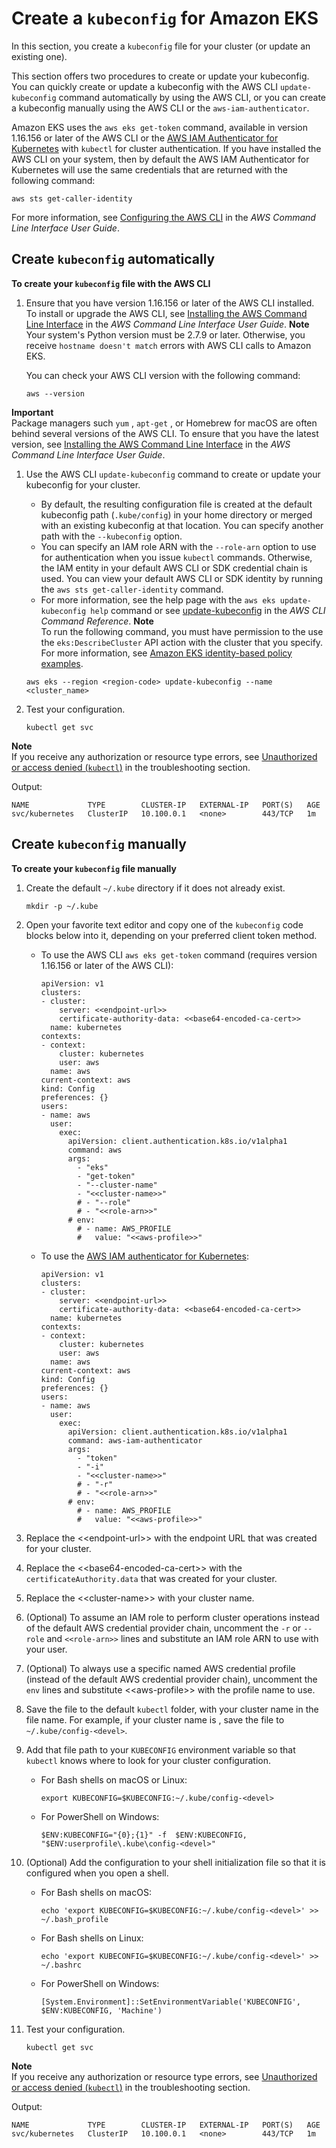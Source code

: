 # Create a `kubeconfig` for Amazon EKS<a name="create-kubeconfig"></a>

In this section, you create a `kubeconfig` file for your cluster \(or update an existing one\)\.

This section offers two procedures to create or update your kubeconfig\. You can quickly create or update a kubeconfig with the AWS CLI  `update-kubeconfig`  command automatically by using the AWS CLI, or you can create a kubeconfig manually using the AWS CLI or the `aws-iam-authenticator`\.

Amazon EKS uses the  `aws eks get-token`  command, available in version 1\.16\.156 or later of the AWS CLI or the [AWS IAM Authenticator for Kubernetes](https://github.com/kubernetes-sigs/aws-iam-authenticator) with  `kubectl`  for cluster authentication\. If you have installed the AWS CLI on your system, then by default the AWS IAM Authenticator for Kubernetes will use the same credentials that are returned with the following command:

```
aws sts get-caller-identity
```

For more information, see [Configuring the AWS CLI](https://docs.aws.amazon.com/cli/latest/userguide/cli-chap-getting-started.html) in the *AWS Command Line Interface User Guide*\.

## Create `kubeconfig` automatically<a name="create-kubeconfig-automatically"></a>

**To create your `kubeconfig` file with the AWS CLI**

1. Ensure that you have version 1\.16\.156 or later of the AWS CLI installed\. To install or upgrade the AWS CLI, see [Installing the AWS Command Line Interface](https://docs.aws.amazon.com/cli/latest/userguide/cli-chap-install.html) in the *AWS Command Line Interface User Guide*\.
**Note**  
Your system's Python version must be 2\.7\.9 or later\. Otherwise, you receive `hostname doesn't match` errors with AWS CLI calls to Amazon EKS\.

   You can check your AWS CLI version with the following command:

   ```
   aws --version
   ```
**Important**  
Package managers such  `yum`  ,  `apt-get`  , or Homebrew for macOS are often behind several versions of the AWS CLI\. To ensure that you have the latest version, see [Installing the AWS Command Line Interface](https://docs.aws.amazon.com/cli/latest/userguide/cli-chap-install.html) in the *AWS Command Line Interface User Guide*\.

1. Use the AWS CLI  `update-kubeconfig`  command to create or update your kubeconfig for your cluster\.
   + By default, the resulting configuration file is created at the default kubeconfig path \(`.kube/config`\) in your home directory or merged with an existing kubeconfig at that location\. You can specify another path with the `--kubeconfig` option\.
   + You can specify an IAM role ARN with the `--role-arn` option to use for authentication when you issue  `kubectl`  commands\. Otherwise, the IAM entity in your default AWS CLI or SDK credential chain is used\. You can view your default AWS CLI or SDK identity by running the  `aws sts get-caller-identity`  command\.
   + For more information, see the help page with the  `aws eks update-kubeconfig help`  command or see [update\-kubeconfig](https://docs.aws.amazon.com/cli/latest/reference/eks/update-kubeconfig.html) in the *AWS CLI Command Reference*\.
**Note**  
To run the following command, you must have permission to the use the `eks:DescribeCluster` API action with the cluster that you specify\. For more information, see [Amazon EKS identity\-based policy examples](security_iam_id-based-policy-examples.md)\.

   ```
   aws eks --region <region-code> update-kubeconfig --name <cluster_name>
   ```

1. Test your configuration\.

   ```
   kubectl get svc
   ```
**Note**  
If you receive any authorization or resource type errors, see [Unauthorized or access denied \(`kubectl`\)](troubleshooting.md#unauthorized) in the troubleshooting section\.

   Output:

   ```
   NAME             TYPE        CLUSTER-IP   EXTERNAL-IP   PORT(S)   AGE
   svc/kubernetes   ClusterIP   10.100.0.1   <none>        443/TCP   1m
   ```

## Create `kubeconfig` manually<a name="create-kubeconfig-manually"></a>

**To create your `kubeconfig` file manually**

1. Create the default `~/.kube` directory if it does not already exist\.

   ```
   mkdir -p ~/.kube
   ```

1. Open your favorite text editor and copy one of the `kubeconfig` code blocks below into it, depending on your preferred client token method\.
   + To use the AWS CLI  `aws eks get-token`  command \(requires version 1\.16\.156 or later of the AWS CLI\):

     ```
     apiVersion: v1
     clusters:
     - cluster:
         server: <<endpoint-url>>
         certificate-authority-data: <<base64-encoded-ca-cert>>
       name: kubernetes
     contexts:
     - context:
         cluster: kubernetes
         user: aws
       name: aws
     current-context: aws
     kind: Config
     preferences: {}
     users:
     - name: aws
       user:
         exec:
           apiVersion: client.authentication.k8s.io/v1alpha1
           command: aws
           args:
             - "eks"
             - "get-token"
             - "--cluster-name"
             - "<<cluster-name>>"
             # - "--role"
             # - "<<role-arn>>"
           # env:
             # - name: AWS_PROFILE
             #   value: "<<aws-profile>>"
     ```
   + To use the [AWS IAM authenticator for Kubernetes](https://github.com/kubernetes-sigs/aws-iam-authenticator):

     ```
     apiVersion: v1
     clusters:
     - cluster:
         server: <<endpoint-url>>
         certificate-authority-data: <<base64-encoded-ca-cert>>
       name: kubernetes
     contexts:
     - context:
         cluster: kubernetes
         user: aws
       name: aws
     current-context: aws
     kind: Config
     preferences: {}
     users:
     - name: aws
       user:
         exec:
           apiVersion: client.authentication.k8s.io/v1alpha1
           command: aws-iam-authenticator
           args:
             - "token"
             - "-i"
             - "<<cluster-name>>"
             # - "-r"
             # - "<<role-arn>>"
           # env:
             # - name: AWS_PROFILE
             #   value: "<<aws-profile>>"
     ```

1. Replace the <<endpoint\-url>> with the endpoint URL that was created for your cluster\.

1. Replace the <<base64\-encoded\-ca\-cert>> with the `certificateAuthority.data` that was created for your cluster\.

1. Replace the <<cluster\-name>> with your cluster name\.

1. \(Optional\) To assume an IAM role to perform cluster operations instead of the default AWS credential provider chain, uncomment the `-r` or `--role` and `<<role-arn>>` lines and substitute an IAM role ARN to use with your user\.

1. \(Optional\) To always use a specific named AWS credential profile \(instead of the default AWS credential provider chain\), uncomment the `env` lines and substitute <<aws\-profile>> with the profile name to use\.

1. Save the file to the default  `kubectl`  folder, with your cluster name in the file name\. For example, if your cluster name is <devel>, save the file to `~/.kube/config-<devel>`\.

1. Add that file path to your `KUBECONFIG` environment variable so that  `kubectl`  knows where to look for your cluster configuration\.
   + For Bash shells on macOS or Linux:

     ```
     export KUBECONFIG=$KUBECONFIG:~/.kube/config-<devel>
     ```
   + For PowerShell on Windows:

     ```
     $ENV:KUBECONFIG="{0};{1}" -f  $ENV:KUBECONFIG, "$ENV:userprofile\.kube\config-<devel>"
     ```

1. \(Optional\) Add the configuration to your shell initialization file so that it is configured when you open a shell\.
   + For Bash shells on macOS:

     ```
     echo 'export KUBECONFIG=$KUBECONFIG:~/.kube/config-<devel>' >> ~/.bash_profile
     ```
   + For Bash shells on Linux:

     ```
     echo 'export KUBECONFIG=$KUBECONFIG:~/.kube/config-<devel>' >> ~/.bashrc
     ```
   + For PowerShell on Windows:

     ```
     [System.Environment]::SetEnvironmentVariable('KUBECONFIG', $ENV:KUBECONFIG, 'Machine')
     ```

1. Test your configuration\.

   ```
   kubectl get svc
   ```
**Note**  
If you receive any authorization or resource type errors, see [Unauthorized or access denied \(`kubectl`\)](troubleshooting.md#unauthorized) in the troubleshooting section\.

   Output:

   ```
   NAME             TYPE        CLUSTER-IP   EXTERNAL-IP   PORT(S)   AGE
   svc/kubernetes   ClusterIP   10.100.0.1   <none>        443/TCP   1m
   ```